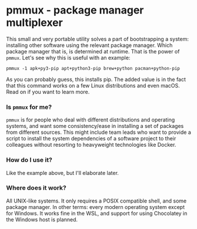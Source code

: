 pmmux - package manager multiplexer
===================================

This small and very portable utility solves a part of bootstrapping
a system: installing other software using the relevant package
manager. Which package manager that is, is determined at runtime. That
is the power of `pmmux`. Let's see why this is useful with an example:

    pmmux -1 apk+py3-pip apt+python3-pip brew+python pacman+python-pip

As you can probably guess, this installs pip. The added value is in
the fact that this command works on a few Linux distributions and even
macOS. Read on if you want to learn more.

### Is `pmmux` for me?

`pmmux` is for people who deal with different distributions and operating
systems, and want some consistency/ease in installing a set of packages
from different sources. This might include team leads who want to provide
a script to install the system dependencies of a software project to their
colleagues without resorting to heavyweight technologies like Docker.

### How do I use it?

Like the example above, but I'll elaborate later.

### Where does it work?

All UNIX-like systems. It only requires a POSIX compatible shell, and
some package manager. In other terms: every modern operating system
except for Windows. It works fine in the WSL, and support for using
Chocolatey in the Windows host is planned.
